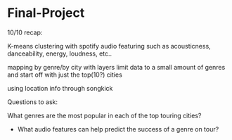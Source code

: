 # Final-Project


10/10 recap:

K-means clustering with spotify audio featuring such as acousticness, danceability, energy, loudness, etc..

mapping by genre/by city with layers
limit data to a small amount of genres and start off with just the top(10?) cities

using location info through songkick



Questions to ask:

What genres are the most popular in each of the top touring cities?
  - What audio features can help predict the success of a genre on tour?
